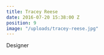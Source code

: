 ```yaml
---
title: Tracey Reese
date: 2016-07-20 15:38:00 Z
position: 9
image: "/uploads/tracey-reese.jpg"
---
```


Designer
